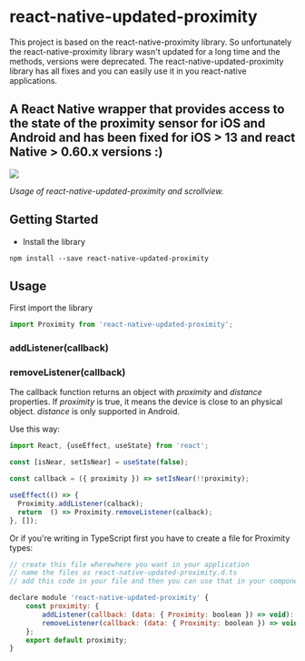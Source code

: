 

# react-native-updated-proximity


This project is based on the react-native-proximity library. So unfortunately the react-native-proximity library wasn't updated for a long time and the methods, versions were deprecated. The react-native-updated-proximity library has all fixes and you can easily use it in you react-native applications.

## A React Native wrapper that provides access to the state of the proximity sensor for iOS and Android and has been fixed for iOS > 13 and react Native > 0.60.x versions :)

![](https://github.com/williambout/react-native-proximity/raw/master/demo.gif)

*Usage of react-native-updated-proximity and scrollview.*

## Getting Started

- Install the library 
```shell
npm install --save react-native-updated-proximity
```

## Usage

First import the library

```javascript
import Proximity from 'react-native-updated-proximity';
```

### addListener(callback)
### removeListener(callback)

The callback function returns an object with *proximity* and *distance* properties. If *proximity* is true, it means the device is close to an physical object. *distance* is only supported in Android.


Use this way:

```javascript
import React, {useEffect, useState} from 'react';

const [isNear, setIsNear] = useState(false);

const callback = ({ proximity }) => setIsNear(!!proximity);

useEffect(() => {
  Proximity.addListener(calback);
  return  () => Proximity.removeListener(calback);
}, []);
```

Or if you're writing in TypeScript first you have to create a file for Proximity types:

```javascript
// create this file wherewhere you want in your application
// name the files as react-native-updated-proximity.d.ts
// add this code in your file and then you can use that in your component

declare module 'react-native-updated-proximity' {
    const proximity: {
        addListener(callback: (data: { Proximity: boolean }) => void): void;
        removeListener(callback: (data: { Proximity: boolean }) => void): void;
    };
    export default proximity;
}
```
